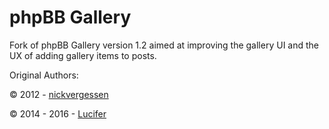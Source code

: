 # phpBB Gallery

Fork of phpBB Gallery version 1.2 aimed at improving the gallery UI and the UX of adding gallery items to posts.

Original Authors:

© 2012 - [nickvergessen](http://www.flying-bits.org)

© 2014 - 2016 - [Lucifer](http://www.anavaro.com)
